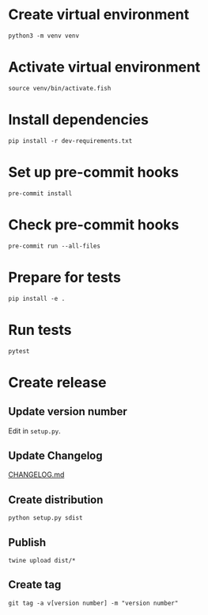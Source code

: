 # Create virtual environment

`python3 -m venv venv`

# Activate virtual environment

`source venv/bin/activate.fish`

# Install dependencies

`pip install -r dev-requirements.txt`

# Set up pre-commit hooks

`pre-commit install`

# Check pre-commit hooks

`pre-commit run --all-files`

# Prepare for tests

`pip install -e .`

# Run tests

`pytest`

# Create release

## Update version number

Edit in `setup.py`.

## Update Changelog

[CHANGELOG.md](CHANGELOG.md)

## Create distribution

`python setup.py sdist`

## Publish

`twine upload dist/*`

## Create tag

`git tag -a v[version number] -m "version number"`
